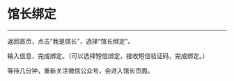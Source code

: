 # 馆长绑定
-----
返回首页，点击“我是馆长”，选择“馆长绑定”。
 

输入信息，完成绑定。（可以选择短信绑定，接收短信验证码，完成绑定。）
 

等待几分钟，重新关注微信公众号，会进入馆长页面。
 
